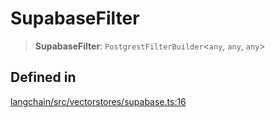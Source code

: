 SupabaseFilter
==============

> **SupabaseFilter**: `PostgrestFilterBuilder`<`any`, `any`, `any`\>

Defined in[](#defined-in "Direct link to Defined in")
------------------------------------------------------

[langchain/src/vectorstores/supabase.ts:16](https://github.com/hwchase17/langchainjs/blob/1c1274d/langchain/src/vectorstores/supabase.ts#L16)